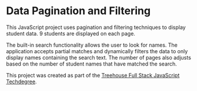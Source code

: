 # Data Pagination and Filtering
This JavaScript project uses pagination and filtering techniques to display student data. 9 students are displayed on each page.

The built-in search functionality allows the user to look for names. The application accepts partial matches and dynamically filters the data to only display names containing the search text. The number of pages also adjusts based on the number of student names that have matched the search.

This project was created as part of the [Treehouse Full Stack JavaScript Techdegree](https://teamtreehouse.com/techdegree/full-stack-javascript).
